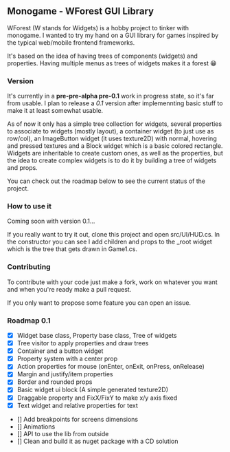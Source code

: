 ﻿## Monogame - WForest GUI Library

WForest (W stands for Widgets) is a hobby project to tinker with monogame. I wanted to try my hand on a GUI library for games
inspired by the typical web/mobile frontend frameworks.
 
It's based on the idea of having trees of components (widgets) and properties.
Having multiple menus as trees of widgets makes it a forest 😁

### Version
It's currently in a **pre-pre-alpha pre-0.1** work in progress state, so it's far from usable. I plan to release a *0.1* version after implemennting basic stuff 
to make it at least somewhat usable.

As of now it only has a simple tree collection for widgets, 
several properties to associate to widgets (mostly layout), 
a container widget (to just use as row/col), an ImageButton widget (it uses texture2D)
with normal, hovering and pressed textures and a Block widget which is a basic colored 
rectangle. Widgets are inheritable to create custom ones, as well as the properties, but the idea 
to create complex widgets is to do it by building a tree of widgets and props.

You can check out the roadmap below to see the current status of the project.

### How to use it
Coming soon with version 0.1...

If you really want to try it out, clone this project and open src/UI/HUD.cs. In the constructor you can see I add children and props to the _root widget which is the tree that gets drawn in Game1.cs.

### Contributing

To contribute with your code just make a fork, work on whatever you want and when you're ready make a pull request.

If you only want to propose some feature you can open an issue.

### Roadmap 0.1

- [x] Widget base class, Property base class, Tree of widgets
- [x] Tree visitor to apply properties and draw trees
- [x] Container and a button widget
- [x] Property system with a center prop 
- [x] Action properties for mouse (onEnter, onExit, onPress, onRelease)
- [x] Margin and justify/item properties
- [x] Border and rounded props 
- [x] Basic widget ui block (A simple generated texture2D)
- [x] Draggable property and FixX/FixY to make x/y axis fixed 
- [x] Text widget and relative properties for text
- [] Add breakpoints for screens dimensions
- [] Animations
- [] API to use the lib from outside
- [] Clean and build it as nuget package with a CD solution

